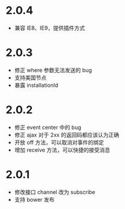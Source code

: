 # 2.0.4
* 兼容 IE8、IE9，提供插件方式

# 2.0.3
* 修正 where 参数无法发送的 bug
* 支持美国节点
* 暴露 installationId

# 2.0.2
* 修正 event center 中的 bug
* 修正 ajax 对于 2xx 的返回码都应该认为正确
* 开放 off 方法，可以取消对事件的绑定
* 增加 receive 方法，可以快捷的接受消息

# 2.0.1
* 修改接口 channel 改为 subscribe
* 支持 bower 发布
